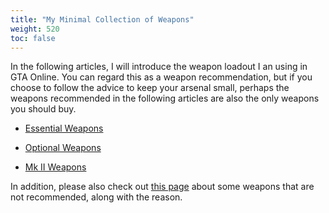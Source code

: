 ```yaml
---
title: "My Minimal Collection of Weapons"
weight: 520
toc: false
---
```


In the following articles, I will introduce the weapon loadout I an using in
GTA Online. You can regard this as a weapon recommendation, but if you choose
to follow the advice to keep your arsenal small, perhaps the weapons
recommended in the following articles are also the only weapons you should buy.

- [Essential Weapons](essential-weapons)

- [Optional Weapons](optional-weapons)

- [Mk II Weapons](mk-ii-weapons)

In addition, please also check out [this page](not-recommended-weapons) about
some weapons that are not recommended, along with the reason.
